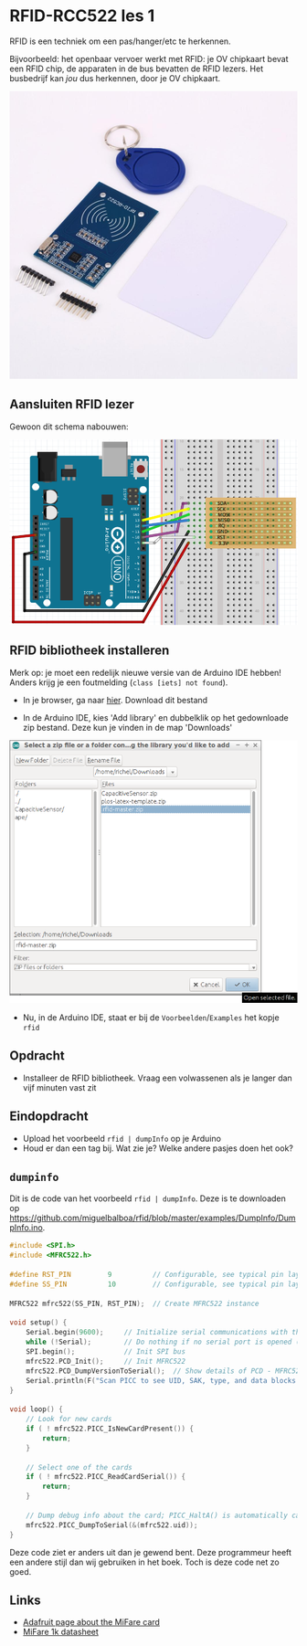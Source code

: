 # RFID-RCC522 les 1

RFID is een techniek om een pas/hanger/etc te herkennen.

Bijvoorbeeld: het openbaar vervoer werkt met RFID: je OV chipkaart bevat een RFID chip,
de apparaten in de bus bevatten de RFID lezers. Het busbedrijf kan *jou* dus herkennen,
door je OV chipkaart.

![Een RFID lezer met een hanger en pasje met een RFID chip erin](RFID1RFID-RC522.jpg)

## Aansluiten RFID lezer

Gewoon dit schema nabouwen:

![Aansluiten RFID lezer](RFID1RFID-RC522.png)

## RFID bibliotheek installeren

Merk op: je moet een redelijk nieuwe versie van de Arduino IDE hebben! Anders krijg je 
een foutmelding (`class [iets] not found`).

 * In je browser, ga naar [hier](https://github.com/richelbilderbeek/ArduinoCourse/raw/master/Libraries/RFID_1_1_3.zip). Download dit bestand

 * In de Arduino IDE, kies 'Add library' en dubbelklik op het gedownloade zip bestand. Deze
   kun je vinden in de map 'Downloads'

![Het zip bestand kiezen](RFID1ZipKiezen.png)

 * Nu, in de Arduino IDE, staat er bij de `Voorbeelden`/`Examples` het kopje `rfid`

## Opdracht

 * Installeer de RFID bibliotheek. Vraag een volwassenen als je langer dan vijf minuten vast zit

## Eindopdracht

 * Upload het voorbeeld `rfid | dumpInfo` op je Arduino
 * Houd er dan een tag bij. Wat zie je? Welke andere pasjes doen het ook?

## `dumpinfo`

Dit is de code van het voorbeeld `rfid | dumpInfo`. Deze is te downloaden op 
https://github.com/miguelbalboa/rfid/blob/master/examples/DumpInfo/DumpInfo.ino.

```c++
#include <SPI.h>
#include <MFRC522.h>

#define RST_PIN         9          // Configurable, see typical pin layout above
#define SS_PIN          10         // Configurable, see typical pin layout above

MFRC522 mfrc522(SS_PIN, RST_PIN);  // Create MFRC522 instance

void setup() {
	Serial.begin(9600);		// Initialize serial communications with the PC
	while (!Serial);		// Do nothing if no serial port is opened (added for Arduinos based on ATMEGA32U4)
	SPI.begin();			// Init SPI bus
	mfrc522.PCD_Init();		// Init MFRC522
	mfrc522.PCD_DumpVersionToSerial();	// Show details of PCD - MFRC522 Card Reader details
	Serial.println(F("Scan PICC to see UID, SAK, type, and data blocks..."));
}

void loop() {
	// Look for new cards
	if ( ! mfrc522.PICC_IsNewCardPresent()) {
		return;
	}

	// Select one of the cards
	if ( ! mfrc522.PICC_ReadCardSerial()) {
		return;
	}

	// Dump debug info about the card; PICC_HaltA() is automatically called
	mfrc522.PICC_DumpToSerial(&(mfrc522.uid));
}
```

Deze code ziet er anders uit dan je gewend bent. Deze programmeur heeft een
andere stijl dan wij gebruiken in het boek. Toch is deze code net zo goed.

## Links

 * [Adafruit page about the MiFare card](https://learn.adafruit.com/adafruit-pn532-rfid-nfc/mifare)
 * [MiFare 1k datasheet](http://www.nxp.com/documents/data_sheet/MF1S50YYX.pdf)
